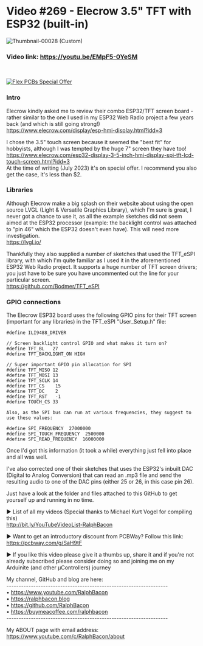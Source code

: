 # Video #269 - Elecrow 3.5" TFT with ESP32 (built-in)

![Thumbnail-00028 (Custom)](https://github.com/RalphBacon/269-Elecrow-3.5-TFT-with-ESP32-built-in/assets/20911308/9e60afce-a3e3-4ff3-9346-b08cf9185151)  
### Video link: https://youtu.be/EMpF5-0YeSM 
<br>  

[![Flex PCBs Special Offer](https://user-images.githubusercontent.com/20911308/226928395-0f7add24-e5ca-4b13-a819-d330ae9f5f77.gif "PCBWay - up to 60% off Flex/Rigid PCBs")](https://pcbway.com/)  

### Intro  
Elecrow kindly asked me to review their combo ESP32/TFT screen board - rather similar to the one I used in my ESP32 Web Radio project a few years back (and which is still going strong!)  
https://www.elecrow.com/display/esp-hmi-display.html?idd=3  

I chose the 3.5" touch screen because it seemed the "best fit" for hobbyists, although I was tempted by the huge 7" screen they have too!  
https://www.elecrow.com/esp32-display-3-5-inch-hmi-display-spi-tft-lcd-touch-screen.html?idd=3  
At the time of writing (July 2023) it's on special offer. I recommend you also get the case, it's less than $2.  

### Libraries
Although Elecrow make a big splash on their website about using the open source LVGL (Light & Versatile Graphics Library), which I'm sure is great, I never got a chance to use it, as all the example sketches did not seem aimed at the ESP32 processor (example: the backlight control was attached to "pin 46" which the ESP32 doesn't even have). This will need more investigation.  
https://lvgl.io/  

Thankfully they also supplied a number of sketches that used the TFT_eSPI library, with which I'm quite familiar as I used it in the aforementioned ESP32 Web Radio project. It supports a huge number of TFT screen drivers; you just have to be sure you have uncommented out the line for your particular screen.  
https://github.com/Bodmer/TFT_eSPI  

### GPIO connections
The Elecrow ESP32 board uses the following GPIO pins for their TFT screen (important for any libraries) in the TFT_eSPI "User_Setup.h" file:
```
#define ILI9488_DRIVER

// Screen backlight control GPIO and what makes it turn on?
#define TFT_BL   27 
#define TFT_BACKLIGHT_ON HIGH

// Super important GPIO pin allocation for SPI
#define TFT_MISO 12
#define TFT_MOSI 13
#define TFT_SCLK 14
#define TFT_CS    15
#define TFT_DC    2 
#define TFT_RST   -1
#define TOUCH_CS 33

Also, as the SPI bus can run at various frequencies, they suggest to use these values:

#define SPI_FREQUENCY  27000000
#define SPI_TOUCH_FREQUENCY  2500000
#define SPI_READ_FREQUENCY  16000000
```
Once I'd got this information (it took a while) everything just fell into place and all was well.

I've also corrected one of their sketches that uses the ESP32's inbuilt DAC (Digital to Analog Conversion) that can read an .mp3 file and send the resulting audio to one of the DAC pins (either 25 or 26, in this case pin 26).

Just have a look at the folder and files attached to this GitHub to get yourself up and running in no time.

► List of all my videos
(Special thanks to Michael Kurt Vogel for compiling this)  
http://bit.ly/YouTubeVideoList-RalphBacon  

► Want to get an introductory discount from PCBWay? Follow this link:  
https://pcbway.com/g/SaH9tF  

► If you like this video please give it a thumbs up, share it and if you're not already subscribed please consider doing so and joining me on my Arduinite (and other μControllers) journey

My channel, GitHub and blog are here:  
\------------------------------------------------------------------  
• https://www.youtube.com/RalphBacon  
• https://ralphbacon.blog  
• https://github.com/RalphBacon  
• https://buymeacoffee.com/ralphbacon  
\------------------------------------------------------------------

My ABOUT page with email address: https://www.youtube.com/c/RalphBacon/about

